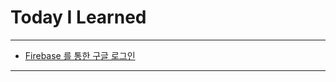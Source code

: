 # Today I Learned

---

- [Firebase 를 통한 구글 로그인](https://github.com/VincentGeranium/Swift-Study/tree/master/usingFirebaseGoogleLogin)

---


